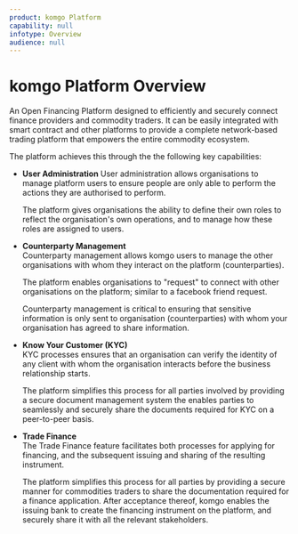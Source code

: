```yaml
---
product: komgo Platform
capability: null
infotype: Overview
audience: null
---
```


# komgo Platform Overview

An Open Financing Platform designed to efficiently and securely connect finance providers and commodity traders. It can be easily integrated with smart contract and other platforms to provide a complete network-based trading platform that empowers the entire commodity ecosystem.

The platform achieves this through the the following key capabilities:

* **User Administration**
  User administration allows organisations to manage platform users to ensure people are only able to perform the actions they are authorised to perform.  

  The platform gives organisations the ability to define their own roles to reflect the organisation's own operations, and to manage how these roles are assigned to users.

* **Counterparty Management**  
  Counterparty management allows komgo users to manage the other organisations with whom they interact on the platform \(counterparties\).
    
  The platform enables organisations to "request" to connect with other organisations on the platform; similar to a facebook friend request.  
  
  Counterparty management is critical to ensuring that sensitive information is only sent to organisation \(counterparties\) with whom your organisation has agreed to share information.

* **Know Your Customer \(KYC\)**  
  KYC processes ensures that an organisation can verify the identity of any client with whom the organisation interacts before the business relationship starts.

  The platform simplifies this process for all parties involved by providing a secure document management system the enables parties to seamlessly and securely share the documents required for KYC on a peer-to-peer basis.

* **Trade Finance**  
  The Trade Finance feature facilitates both processes for applying for financing, and the subsequent issuing and sharing of the resulting instrument.  

  The platform simplifies this process for all parties by providing a secure manner for commodities traders to share the documentation required for a finance application. After acceptance thereof, komgo enables the issuing bank to create the financing instrument on the platform, and securely share it with all the relevant stakeholders.
